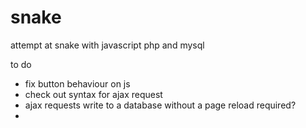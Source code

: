 # snake
attempt at snake with javascript php and mysql 

to do 
- fix button behaviour on js
- check out syntax for ajax request
-   ajax requests write to a database without a page reload required? 
-   
